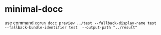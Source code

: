 # minimal-docc

use command `xcrun docc preview ../test --fallback-display-name test --fallback-bundle-identifier test  --output-path "../result"`
